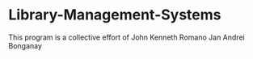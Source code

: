 # Library-Management-Systems
This program is a collective effort of
John Kenneth Romano
Jan Andrei Bonganay